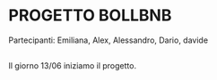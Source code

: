 PROGETTO BOLLBNB
===
Partecipanti: Emiliana, Alex, Alessandro, Dario, davide
##
Il giorno 13/06 iniziamo il progetto.